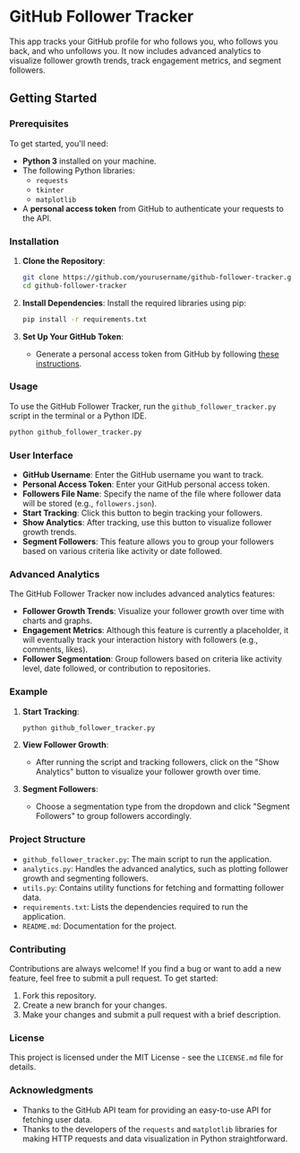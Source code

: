 # GitHub Follower Tracker

This app tracks your GitHub profile for who follows you, who follows you back, and who unfollows you. It now includes advanced analytics to visualize follower growth trends, track engagement metrics, and segment followers.

## Getting Started

### Prerequisites

To get started, you'll need:

- **Python 3** installed on your machine.
- The following Python libraries:
  - `requests`
  - `tkinter`
  - `matplotlib`
- A **personal access token** from GitHub to authenticate your requests to the API.

### Installation

1. **Clone the Repository**:
    ```sh
    git clone https://github.com/yourusername/github-follower-tracker.git
    cd github-follower-tracker
    ```

2. **Install Dependencies**:
    Install the required libraries using pip:
    ```sh
    pip install -r requirements.txt
    ```

3. **Set Up Your GitHub Token**:
   - Generate a personal access token from GitHub by following [these instructions](https://docs.github.com/en/github/authenticating-to-github/creating-a-personal-access-token).

### Usage

To use the GitHub Follower Tracker, run the `github_follower_tracker.py` script in the terminal or a Python IDE.

```sh
python github_follower_tracker.py
```

### User Interface

- **GitHub Username**: Enter the GitHub username you want to track.
- **Personal Access Token**: Enter your GitHub personal access token.
- **Followers File Name**: Specify the name of the file where follower data will be stored (e.g., `followers.json`).
- **Start Tracking**: Click this button to begin tracking your followers.
- **Show Analytics**: After tracking, use this button to visualize follower growth trends.
- **Segment Followers**: This feature allows you to group your followers based on various criteria like activity or date followed.

### Advanced Analytics

The GitHub Follower Tracker now includes advanced analytics features:

- **Follower Growth Trends**: Visualize your follower growth over time with charts and graphs.
- **Engagement Metrics**: Although this feature is currently a placeholder, it will eventually track your interaction history with followers (e.g., comments, likes).
- **Follower Segmentation**: Group followers based on criteria like activity level, date followed, or contribution to repositories.

### Example

1. **Start Tracking**:
    ```sh
    python github_follower_tracker.py
    ```

2. **View Follower Growth**:
    - After running the script and tracking followers, click on the "Show Analytics" button to visualize your follower growth over time.

3. **Segment Followers**:
    - Choose a segmentation type from the dropdown and click "Segment Followers" to group followers accordingly.

### Project Structure

- `github_follower_tracker.py`: The main script to run the application.
- `analytics.py`: Handles the advanced analytics, such as plotting follower growth and segmenting followers.
- `utils.py`: Contains utility functions for fetching and formatting follower data.
- `requirements.txt`: Lists the dependencies required to run the application.
- `README.md`: Documentation for the project.

### Contributing

Contributions are always welcome! If you find a bug or want to add a new feature, feel free to submit a pull request. To get started:

1. Fork this repository.
2. Create a new branch for your changes.
3. Make your changes and submit a pull request with a brief description.

### License

This project is licensed under the MIT License - see the `LICENSE.md` file for details.

### Acknowledgments

- Thanks to the GitHub API team for providing an easy-to-use API for fetching user data.
- Thanks to the developers of the `requests` and `matplotlib` libraries for making HTTP requests and data visualization in Python straightforward.
